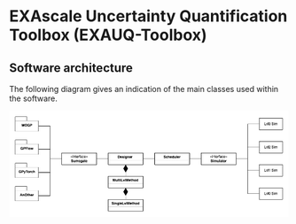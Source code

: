 # EXAscale Uncertainty Quantification Toolbox (EXAUQ-Toolbox)



## Software architecture

The following diagram gives an indication of the main classes used within the
software.

![architecture](resources/images/architecture.png)
